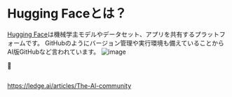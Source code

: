 # Hugging Faceとは？

[Hugging Face](https://huggingface.co/)は機械学主モデルやデータセット、アプリを共有するプラットフォームです。
GitHubのようにバージョン管理や実行環境も備えていることからAI版GitHubなど言われています。
![image](https://github.com/yutowac/study/assets/44987057/1aa2e1e7-aab1-4ffc-8183-5f6425cc5ebc)

🤗

## 

https://ledge.ai/articles/The-Al-community
